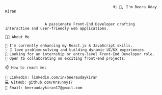                                                     Hi 👋, I'm Beera Uday Kiran 


                      A passionate Front-End Developer crafting interactive and user-friendly web applications.

    👨‍💻 About Me
  
    🌱 I’m currently enhancing my React.js & JavaScript skills.
    💡 I love problem-solving and building dynamic UI/UX experiences.
    🎯 Looking for an internship or entry-level Front-End Developer role.
    💞️ Open to collaborating on exciting front-end projects.

    📫 How to reach me:
  
    💼 LinkedIn: linkedin.com/in/beeraudaykiran
    💻 GitHub: github.com/mrsunny17
    📧 Email: beeraudaykiran17@gmail.com

